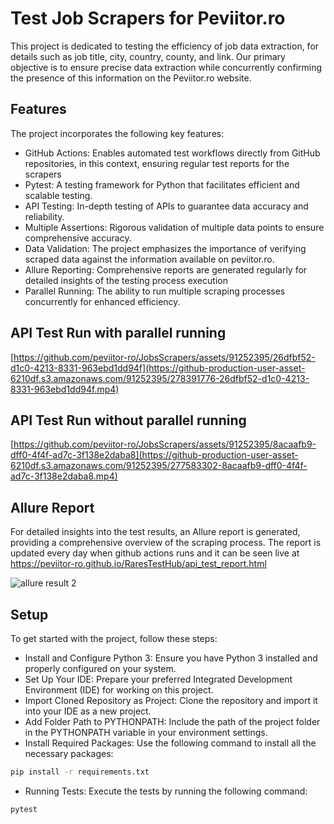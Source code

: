 
# Test Job Scrapers for Peviitor.ro

This project is dedicated to testing the efficiency of job data extraction, for details such as job title, city, country, county, and link. Our primary objective is to ensure precise data extraction while concurrently confirming the presence of this information on the Peviitor.ro website.

## Features

The project incorporates the following key features:

- GitHub Actions: Enables automated test workflows directly from GitHub repositories, in this context, ensuring regular test reports for the scrapers
- Pytest: A testing framework for Python that facilitates efficient and scalable testing.
- API Testing: In-depth testing of APIs to guarantee data accuracy and reliability.
- Multiple Assertions: Rigorous validation of multiple data points to ensure comprehensive accuracy.
- Data Validation: The project emphasizes the importance of verifying scraped data against the information available on peviitor.ro.
- Allure Reporting: Comprehensive reports are generated regularly for detailed insights of the testing process execution
- Parallel Running: The ability to run multiple scraping processes concurrently for enhanced efficiency.

## API Test Run with parallel running

[https://github.com/peviitor-ro/JobsScrapers/assets/91252395/26dfbf52-d1c0-4213-8331-963ebd1dd94f](https://github-production-user-asset-6210df.s3.amazonaws.com/91252395/278391776-26dfbf52-d1c0-4213-8331-963ebd1dd94f.mp4)

## API Test Run without parallel running

[https://github.com/peviitor-ro/JobsScrapers/assets/91252395/8acaafb9-dff0-4f4f-ad7c-3f138e2daba8](https://github-production-user-asset-6210df.s3.amazonaws.com/91252395/277583302-8acaafb9-dff0-4f4f-ad7c-3f138e2daba8.mp4)

## Allure Report

For detailed insights into the test results, an Allure report is generated, providing a comprehensive overview of the scraping process.
The report is updated every day when github actions runs and it can be seen live at https://peviitor-ro.github.io/RaresTestHub/api_test_report.html 

![allure result 2](https://github.com/peviitor-ro/JobsScrapers/assets/91252395/fe1565c8-5ddd-481f-9211-c9fb41c02571)

## Setup

To get started with the project, follow these steps:

- Install and Configure Python 3: Ensure you have Python 3 installed and properly configured on your system.
- Set Up Your IDE: Prepare your preferred Integrated Development Environment (IDE) for working on this project.
- Import Cloned Repository as Project: Clone the repository and import it into your IDE as a new project.
- Add Folder Path to PYTHONPATH: Include the path of the project folder in the PYTHONPATH variable in your environment settings.
- Install Required Packages: Use the following command to install all the necessary packages: 
```bash
pip install -r requirements.txt
```
- Running Tests: Execute the tests by running the following command:
```bash
pytest
```
